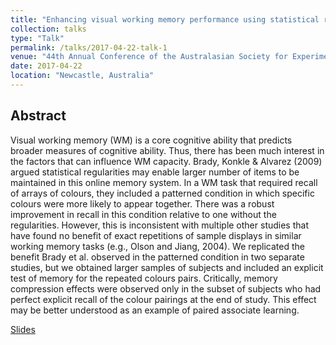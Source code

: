 ```yaml
---
title: "Enhancing visual working memory performance using statistical regularities requires explicit awareness"
collection: talks
type: "Talk"
permalink: /talks/2017-04-22-talk-1
venue: "44th Annual Conference of the Australasian Society for Experimental Psychology"
date: 2017-04-22
location: "Newcastle, Australia"
---
```

## Abstract
Visual working memory (WM) is a core cognitive ability that predicts broader measures of cognitive ability. Thus, there has been much interest in the factors that can influence WM capacity. Brady, Konkle & Alvarez (2009) argued statistical regularities may enable larger number of items to be maintained in this online memory system. In a WM task that required recall of arrays of colours, they included a patterned condition in which specific colours were more likely to appear together. There was a robust improvement in recall in
this condition relative to one without the regularities. However, this is inconsistent with multiple other studies that have found no benefit of exact repetitions of sample displays in similar working memory tasks (e.g., Olson and Jiang, 2004). We replicated the benefit Brady et al. observed in the patterned condition in two separate studies, but we obtained larger samples of subjects and included an explicit test of memory for the repeated colours pairs. Critically, memory compression effects were observed only in the subset of subjects who had perfect explicit recall of the colour pairings at the end of study. This effect may be better understood as an example of paired associate learning.

[Slides](/files/EPC2017.pdf)